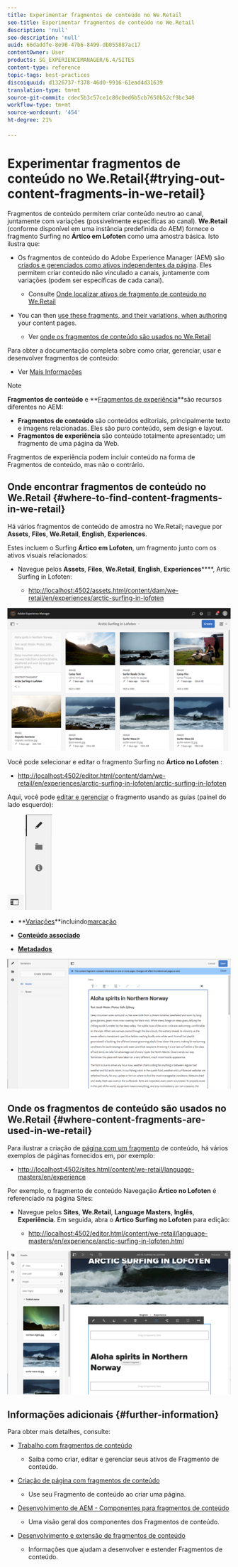 ```yaml
---
title: Experimentar fragmentos de conteúdo no We.Retail
seo-title: Experimentar fragmentos de conteúdo no We.Retail
description: 'null'
seo-description: 'null'
uuid: 66daddfe-8e98-47b6-8499-db055887ac17
contentOwner: User
products: SG_EXPERIENCEMANAGER/6.4/SITES
content-type: reference
topic-tags: best-practices
discoiquuid: d1326737-f378-46d0-9916-61ead4d31639
translation-type: tm+mt
source-git-commit: cdec5b3c57ce1c80c0ed6b5cb7650b52cf9bc340
workflow-type: tm+mt
source-wordcount: '454'
ht-degree: 21%

---
```



# Experimentar fragmentos de conteúdo no We.Retail{#trying-out-content-fragments-in-we-retail}

Fragmentos de conteúdo permitem criar conteúdo neutro ao canal, juntamente com variações (possivelmente específicas ao canal). **We.Retail** (conforme disponível em uma instância predefinida do AEM) fornece o fragmento Surfing no **Ártico em Lofoten** como uma amostra básica. Isto ilustra que:

* Os fragmentos de conteúdo do Adobe Experience Manager (AEM) são [criados e gerenciados como ativos independentes da página](/help/assets/content-fragments.md). Eles permitem criar conteúdo não vinculado a canais, juntamente com variações (podem ser específicas de cada canal). 

   * Consulte [Onde localizar ativos de fragmento de conteúdo no We.Retail](#where-to-find-content-fragments-in-we-retail)

* You can then [use these fragments, and their variations, when authoring](/help/sites-authoring/content-fragments.md) your content pages.

   * Ver [onde os fragmentos de conteúdo são usados no We.Retail](#where-content-fragments-are-used-in-we-retail)

Para obter a documentação completa sobre como criar, gerenciar, usar e desenvolver fragmentos de conteúdo:

* Ver [Mais Informações](#further-information)

>[!NOTE]
>
>**Fragmentos de conteúdo** e **[Fragmentos de experiência](/help/sites-authoring/experience-fragments.md)**são recursos diferentes no AEM:
>
>* **Fragmentos de conteúdo** são conteúdos editoriais, principalmente texto e imagens relacionadas. Eles são puro conteúdo, sem design e layout.
>* **Fragmentos de experiência** são conteúdo totalmente apresentado; um fragmento de uma página da Web.

>
>
Fragmentos de experiência podem incluir conteúdo na forma de Fragmentos de conteúdo, mas não o contrário.

## Onde encontrar fragmentos de conteúdo no We.Retail {#where-to-find-content-fragments-in-we-retail}

Há vários fragmentos de conteúdo de amostra no We.Retail; navegue por **Assets**, **Files**, **We.Retail**, **English**, **Experiences**.

Estes incluem o Surfing **Ártico em Lofoten**, um fragmento junto com os ativos visuais relacionados:

* Navegue pelos **Assets**, **Files**, **We.Retail**, **English**, **Experiences******, Artic Surfing in Lofoten:

   * [http://localhost:4502/assets.html/content/dam/we-retail/en/experiences/arctic-surfing-in-lofoten](http://localhost:4502/assets.html/content/dam/we-retail/en/experiences/arctic-surfing-in-lofoten)

![cf-44](assets/cf-44.png)

Você pode selecionar e editar o fragmento Surfing no **Ártico no Lofoten** :

* [http://localhost:4502/editor.html/content/dam/we-retail/en/experiences/arctic-surfing-in-lofoten/arctic-surfing-in-lofoten](http://localhost:4502/editor.html/content/dam/we-retail/en/experiences/arctic-surfing-in-lofoten/arctic-surfing-in-lofoten)

Aqui, você pode [editar e gerenciar](/help/assets/content-fragments.md) o fragmento usando as guias (painel do lado esquerdo):

![](do-not-localize/cf-45-aa.png) ![](do-not-localize/cf-45-a.png)

* **[Variações](/help/assets/content-fragments-variations.md)**incluindo[marcação](/help/assets/content-fragments-markdown.md)

* **[Conteúdo associado](/help/assets/content-fragments-assoc-content.md)**
* **[Metadados](/help/assets/content-fragments-metadata.md)**

![cf-46](assets/cf-46.png)

## Onde os fragmentos de conteúdo são usados no We.Retail {#where-content-fragments-are-used-in-we-retail}

Para ilustrar a criação de [página com um fragmento](/help/sites-authoring/content-fragments.md) de conteúdo, há vários exemplos de páginas fornecidos em, por exemplo:

* [http://localhost:4502/sites.html/content/we-retail/language-masters/en/experience](http://localhost:4502/sites.html/content/we-retail/language-masters/en/experience)

Por exemplo, o fragmento de conteúdo Navegação **Ártico no Lofoten** é referenciado na página Sites:

* Navegue pelos **Sites**, **We.Retail**, **Language Masters**, **Inglês**, **Experiência**. Em seguida, abra o **Ártico Surfing no Lofoten** para edição:

   * [http://localhost:4502/editor.html/content/we-retail/language-masters/en/experience/arctic-surfing-in-lofoten.html](http://localhost:4502/editor.html/content/we-retail/language-masters/en/experience/arctic-surfing-in-lofoten.html)

![cf-53](assets/cf-53.png)

## Informações adicionais {#further-information}

Para obter mais detalhes, consulte:

* [Trabalho com fragmentos de conteúdo](/help/assets/content-fragments.md)

   * Saiba como criar, editar e gerenciar seus ativos de Fragmento de conteúdo.

* [Criação de página com fragmentos de conteúdo](/help/sites-authoring/content-fragments.md)

   * Use seu Fragmento de conteúdo ao criar uma página.

* [Desenvolvimento de AEM - Componentes para fragmentos de conteúdo](/help/sites-developing/components-content-fragments.md)

   * Uma visão geral dos componentes dos Fragmentos de conteúdo.

* [Desenvolvimento e extensão de fragmentos de conteúdo](/help/sites-developing/customizing-content-fragments.md)

   * Informações que ajudam a desenvolver e estender Fragmentos de conteúdo.

